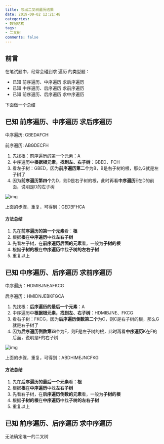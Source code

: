 ```yaml
---
title: 写出二叉树遍历结果
date: 2019-09-02 12:21:48
categories:
- 数据结构
tags:
- 二叉树
comments: false
---
```


## 前言

在笔试题中，经常会碰到求 遍历 的类型题：

- 已知 前序遍历、中序遍历 求后序遍历
- 已知 中序遍历、后序遍历 求前序遍历
- 已知 前序遍历、后序遍历 求中序遍历

下面做一个总结

<!-- more -->



## 已知 前序遍历、中序遍历 求后序遍历

中序遍历: GBEDAFCH

前序遍历: ABGDECFH

1. 
   先找根：前序遍历的第一个元素：A
2. 中序遍历中**根据根元素，找到左、右子树**：GBED、FCH
3. 看左子树：GBED，因为**前序遍历第二个**为B，B是右子树的根，那么G就是左子树了
4. 因为**前序遍历第四个**为D，则D是右子树的根，此时再看**中序遍历**E在D的前面，说明是D的左子树

![img](https://img-blog.csdn.net/2018091411333656?watermark/2/text/aHR0cHM6Ly9ibG9nLmNzZG4ubmV0L3FxXzM0MTU0NTcw/font/5a6L5L2T/fontsize/400/fill/I0JBQkFCMA==/dissolve/70)

上面的步骤，重复，可得到：GEDBFHCA

#### 方法总结

1. 先在**前序遍历的第一个元素**看：**根**
2. 根据**根**在**中序遍历**中找**左右子树**
3. 先看左子树，在**前序遍历后面的元素**看，一般为**子树的根**
4. 根据**子树的根**在**中序遍历**中找**子树的左右子树**
5. 重复以上



## 已知 中序遍历、后序遍历 求前序遍历

中序遍历：HDMIBJNEAFKCG

后序遍历：HMIDNJEBKFGCA

1. 先找根：**后序遍历的最后一个元素**：A
2. 中序遍历中**根据根元素，找到左、右子树**：HDMIBJNE、FKCG
3. 看右子树：FKCG，因为**后序遍历倒数第二个**为C，则C是右子树的根，那么G就是右子树了
4. 因为**后序遍历倒数第四个**为F，则F是左子树的根，此时再看**中序遍历**K在F的后面，说明是F的右子树

![img](https://img-blog.csdn.net/20180717100057785?watermark/2/text/aHR0cHM6Ly9ibG9nLmNzZG4ubmV0L0JpZ0RhdGFfTWluaW5n/font/5a6L5L2T/fontsize/400/fill/I0JBQkFCMA==/dissolve/70)

上面的步骤，重复，可得到：ABDHIMEJNCFKG

#### 方法总结

1. 先在**后序遍历的最后一个元素**看：**根**
2. 根据**根**在**中序遍历**中找**左右子树**
3. 先看右子树，在**后序遍历倒数的元素**看，一般为**子树的根**
4. 根据**子树的根**在**中序遍历**中找**子树的左右子树**
5. 重复以上



## 已知 前序遍历、后序遍历 求中序遍历

无法确定唯一的二叉树